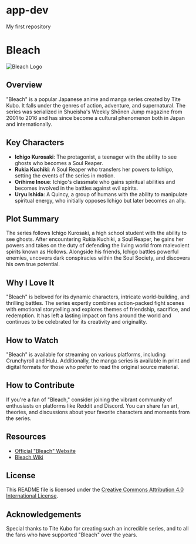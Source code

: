 # app-dev
My first repository

# Bleach

![Bleach Logo](bleach_logo.jpg)

## Overview
"Bleach" is a popular Japanese anime and manga series created by Tite Kubo. It falls under the genres of action, adventure, and supernatural. The series was serialized in Shueisha's Weekly Shōnen Jump magazine from 2001 to 2016 and has since become a cultural phenomenon both in Japan and internationally.

## Key Characters
- **Ichigo Kurosaki**: The protagonist, a teenager with the ability to see ghosts who becomes a Soul Reaper.
- **Rukia Kuchiki**: A Soul Reaper who transfers her powers to Ichigo, setting the events of the series in motion.
- **Orihime Inoue**: Ichigo's classmate who gains spiritual abilities and becomes involved in the battles against evil spirits.
- **Uryu Ishida**: A Quincy, a group of humans with the ability to manipulate spiritual energy, who initially opposes Ichigo but later becomes an ally.

## Plot Summary
The series follows Ichigo Kurosaki, a high school student with the ability to see ghosts. After encountering Rukia Kuchiki, a Soul Reaper, he gains her powers and takes on the duty of defending the living world from malevolent spirits known as Hollows. Alongside his friends, Ichigo battles powerful enemies, uncovers dark conspiracies within the Soul Society, and discovers his own true potential.

## Why I Love It
"Bleach" is beloved for its dynamic characters, intricate world-building, and thrilling battles. The series expertly combines action-packed fight scenes with emotional storytelling and explores themes of friendship, sacrifice, and redemption. It has left a lasting impact on fans around the world and continues to be celebrated for its creativity and originality.

## How to Watch
"Bleach" is available for streaming on various platforms, including Crunchyroll and Hulu. Additionally, the manga series is available in print and digital formats for those who prefer to read the original source material.

## How to Contribute
If you're a fan of "Bleach," consider joining the vibrant community of enthusiasts on platforms like Reddit and Discord. You can share fan art, theories, and discussions about your favorite characters and moments from the series.

## Resources
- [Official "Bleach" Website](https://www.j-bleach.com/)
- [Bleach Wiki](https://bleach.fandom.com/wiki/Bleach_Wiki)

## License
This README file is licensed under the [Creative Commons Attribution 4.0 International License](https://creativecommons.org/licenses/by/4.0/).

## Acknowledgements
Special thanks to Tite Kubo for creating such an incredible series, and to all the fans who have supported "Bleach" over the years.
